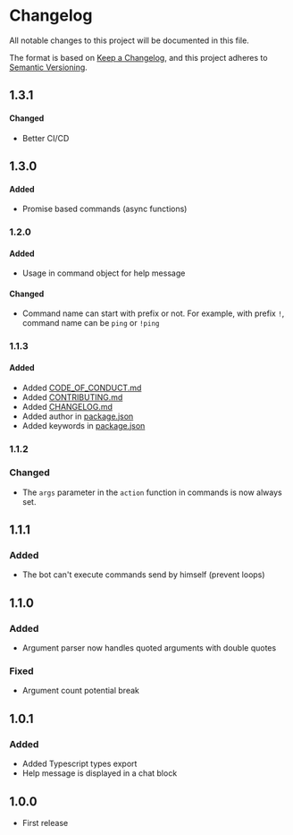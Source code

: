 # Changelog
All notable changes to this project will be documented in this file.

The format is based on [Keep a Changelog](https://keepachangelog.com/en/1.0.0/),
and this project adheres to [Semantic Versioning](https://semver.org/spec/v2.0.0.html).

## 1.3.1
#### Changed
- Better CI/CD

## 1.3.0
#### Added
- Promise based commands (async functions)

### 1.2.0
#### Added
- Usage in command object for help message

#### Changed
- Command name can start with prefix or not. For example, with prefix `!`, command name can be `ping` or `!ping`

### 1.1.3
#### Added
- Added [CODE_OF_CONDUCT.md](CODE_OF_CONDUCT.md)
- Added [CONTRIBUTING.md](CONTRIBUTING.md)
- Added [CHANGELOG.md](CHANGELOG.md)
- Added author in [package.json](package.json)
- Added keywords in [package.json](package.json)

### 1.1.2
### Changed
- The `args` parameter in the `action` function in commands is now always set. 

## 1.1.1
### Added 
- The bot can't execute commands send by himself (prevent loops)

## 1.1.0
### Added
- Argument parser now handles quoted arguments with double quotes
### Fixed
- Argument count potential break 

## 1.0.1
### Added
- Added Typescript types export
- Help message is displayed in a chat block

## 1.0.0
- First release

